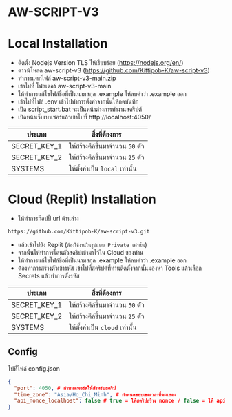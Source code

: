 # AW-SCRIPT-V3
 # Local Installation

 - ติดตั้ง Nodejs Version TLS ให้เรียบร้อย (https://nodejs.org/en/)
 - ดาวน์โหลด aw-script-v3 (https://github.com/Kittipob-K/aw-script-v3)
 - ทำการแตกไฟล์ aw-script-v3-main.zip
 - เข้าไปที่ โฟลเดอร์ aw-script-v3-main
 - ให้ทำการแก้ไขไฟล์ชื่อที่เป็นนามสกุล .example ให้ลบคำว่า .example ออก
 - เข้าไปที่ไฟล์ .env เข้าไปทำการตั้งค่าจากนั้นให้กดบันทึก
 - เปิด script_start.bat จะเป็นหน้าต่างการทำงานสคริปต์
 - เปิดหน้าเว็บเบาเซอร์แล้วเข้าไปที่ http://localhost:4050/

| ประเภท | สิ่งที่ต้องการ |
| ------ | ------ |
| SECRET_KEY_1 | ให้สร้างคีล์ขึ้นมาจำนวน `50` ตัว |
| SECRET_KEY_2 | ให้สร้างคีล์ขึ้นมาจำนวน `25` ตัว |
| SYSTEMS | ให้ตั้งค่าเป็น `local` เท่านั้น |

 # Cloud (Replit) Installation

 - ให้ทำการก๊อปปี้ url ด้านล่าง
 ```sh
https://github.com/Kittipob-K/aw-script-v3.git
```
 - แล้วเข้าไปยัง Replit (`ต้องใช้งานในรูปแบบ Private เท่านั้น`)
 - จากนั้นให้ทำการโคนตัวสคริปเข้ามาไว้ใน Cloud ของท่าน
 - ให้ทำการแก้ไขไฟล์ชื่อที่เป็นนามสกุล .example ให้ลบคำว่า .example ออก
 - ต้องทำการสร้างตัวเข้ารหัส เข้าไปที่สคริปต์ที่ทานติดตั้งจากนั้นมองหา Tools แล้วเลือก Secrets แล้วทำการตั้งรหัส

| ประเภท | สิ่งที่ต้องการ |
| ------ | ------ |
| SECRET_KEY_1 | ให้สร้างคีล์ขึ้นมาจำนวน `50` ตัว |
| SECRET_KEY_2 | ให้สร้างคีล์ขึ้นมาจำนวน `25` ตัว |
| SYSTEMS | ให้ตั้งค่าเป็น `cloud` เท่านั้น |

 ## Config

 ไปที่ไฟล์ config.json

 ```json
 {
   "port": 4050, # กำหนดพอร์ตให้สำหรับสคริป
   "time_zone": "Asia/Ho_Chi_Minh", # กำหนดขอบเขตเวลาที่จะแสดง
   "api_nonce_localhost": false # true = ให้สคริปสร้าง nonce / false = ให้ api-nonce สร้าง nonce (แก้ไข url ใน api-nonce.json ด้วย)
 }
 ```